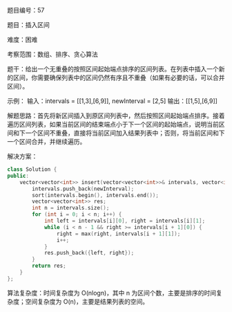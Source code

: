 题目编号：57

题目：插入区间

难度：困难

考察范围：数组、排序、贪心算法

题干：给出一个无重叠的按照区间起始端点排序的区间列表。在列表中插入一个新的区间，你需要确保列表中的区间仍然有序且不重叠（如果有必要的话，可以合并区间）。

示例：
输入：intervals = [[1,3],[6,9]], newInterval = [2,5]
输出：[[1,5],[6,9]]

解题思路：首先将新区间插入到原区间列表中，然后按照区间起始端点排序。接着遍历区间列表，如果当前区间的结束端点小于下一个区间的起始端点，说明当前区间和下一个区间不重叠，直接将当前区间加入结果列表中；否则，将当前区间和下一个区间合并，并继续遍历。

解决方案：

```cpp
class Solution {
public:
    vector<vector<int>> insert(vector<vector<int>>& intervals, vector<int>& newInterval) {
        intervals.push_back(newInterval);
        sort(intervals.begin(), intervals.end());
        vector<vector<int>> res;
        int n = intervals.size();
        for (int i = 0; i < n; i++) {
            int left = intervals[i][0], right = intervals[i][1];
            while (i < n - 1 && right >= intervals[i + 1][0]) {
                right = max(right, intervals[i + 1][1]);
                i++;
            }
            res.push_back({left, right});
        }
        return res;
    }
};
```

算法复杂度：时间复杂度为 O(nlogn)，其中 n 为区间个数，主要是排序的时间复杂度；空间复杂度为 O(n)，主要是结果列表的空间。